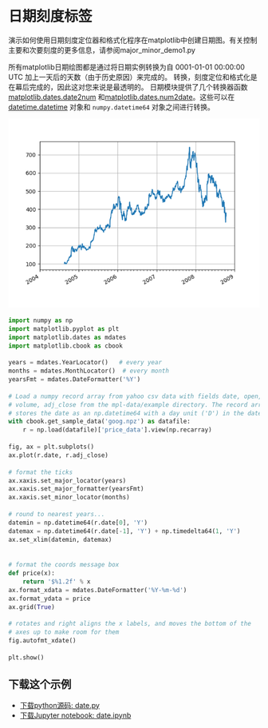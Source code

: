 # 日期刻度标签

演示如何使用日期刻度定位器和格式化程序在matplotlib中创建日期图。有关控制主要和次要刻度的更多信息，请参阅major_minor_demo1.py

所有matplotlib日期绘图都是通过将日期实例转换为自 0001-01-01 00:00:00 UTC 加上一天后的天数（由于历史原因）来完成的。 转换，刻度定位和格式化是在幕后完成的，因此这对您来说是最透明的。 日期模块提供了几个转换器函数 [matplotlib.dates.date2num](https://matplotlib.org/api/dates_api.html#matplotlib.dates.date2num) 和[matplotlib.dates.num2date](https://matplotlib.org/api/dates_api.html#matplotlib.dates.num2date)。这些可以在[datetime.datetime](https://docs.python.org/3/library/datetime.html#datetime.datetime) 对象和 ``numpy.datetime64`` 对象之间进行转换。

![日期刻度标签示例](/static/images/gallery/sphx_glr_date_001.png)

```python
import numpy as np
import matplotlib.pyplot as plt
import matplotlib.dates as mdates
import matplotlib.cbook as cbook

years = mdates.YearLocator()   # every year
months = mdates.MonthLocator()  # every month
yearsFmt = mdates.DateFormatter('%Y')

# Load a numpy record array from yahoo csv data with fields date, open, close,
# volume, adj_close from the mpl-data/example directory. The record array
# stores the date as an np.datetime64 with a day unit ('D') in the date column.
with cbook.get_sample_data('goog.npz') as datafile:
    r = np.load(datafile)['price_data'].view(np.recarray)

fig, ax = plt.subplots()
ax.plot(r.date, r.adj_close)

# format the ticks
ax.xaxis.set_major_locator(years)
ax.xaxis.set_major_formatter(yearsFmt)
ax.xaxis.set_minor_locator(months)

# round to nearest years...
datemin = np.datetime64(r.date[0], 'Y')
datemax = np.datetime64(r.date[-1], 'Y') + np.timedelta64(1, 'Y')
ax.set_xlim(datemin, datemax)


# format the coords message box
def price(x):
    return '$%1.2f' % x
ax.format_xdata = mdates.DateFormatter('%Y-%m-%d')
ax.format_ydata = price
ax.grid(True)

# rotates and right aligns the x labels, and moves the bottom of the
# axes up to make room for them
fig.autofmt_xdate()

plt.show()
```

## 下载这个示例
            
- [下载python源码: date.py](https://matplotlib.org/_downloads/date.py)
- [下载Jupyter notebook: date.ipynb](https://matplotlib.org/_downloads/date.ipynb)